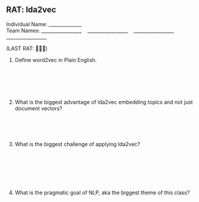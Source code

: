 RAT: lda2vec
---
Individual Name: ______________  
Team Names: \_\_\_\_\_\_\_\_\_\_\_\_\_\_\_\_\_ &nbsp;&nbsp; \_\_\_\_\_\_\_\_\_\_\_\_\_\_\_\_\_ &nbsp;&nbsp; \_\_\_\_\_\_\_\_\_\_\_\_\_\_\_\_\_ &nbsp;&nbsp; \_\_\_\_\_\_\_\_\_\_\_\_\_\_\_\_\_  

(LAST RAT: 🐀💀🎉)

1) Define word2vec in Plain English.

<br>
<br>
<br>
<br>

2) What is the biggest advantage of lda2vec embedding topics and not just document vectors?  

<br>
<br>
<br>

3) What is the biggest challenge of applying lda2vec?

<br>
<br>
<br>
<br>
<br>

4) What is the pragmatic goal of NLP, aka the biggest theme of this class?